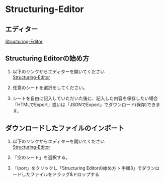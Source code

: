# Structuring-Editor  

## エディター  
[Structuring-Editor](https://morishima-yuki.github.io/Structuring-Editor/tool/)  

## Structuring Editorの始め方   
  1. 以下のリンクからエディターを開いてください  
    [Structuring-Editor](https://morishima-yuki.github.io/Structuring-Editor/tool/)    
    
  2. 任意のシートを選択をしてください。  
  
  3. シートを自由に記入していただいた後に、記入した内容を保存したい場合「HTMLでExport」或いは「JSONでExport」でダウンロード(保存)できます。  

## ダウンロードしたファイルのインポート   
  1. 以下のリンクからエディターを開いてください  
    [Structuring-Editor](https://morishima-yuki.github.io/Structuring-Editor/tool/)    

  2. 「空のシート」を選択する。  

  3. 「Iport」をクリックし「Structuring Editorの始め方 > 手順3」でダウンロードしたファイルをドラッグ&ドロップする  
